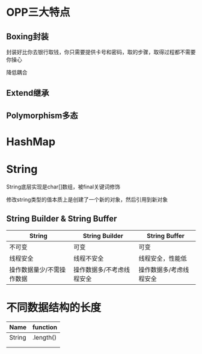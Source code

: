 # OPP三大特点

## Boxing封装

封装好比你去银行取钱，你只需要提供卡号和密码，取的步骤，取得过程都不需要你操心

降低耦合

## Extend继承

## Polymorphism多态

# HashMap

# String

String底层实现是char[]数组，被final关键词修饰

修改string类型的值本质上是创建了一个新的对象，然后引用到新对象

## String Builder & String Buffer

| String                    | String Builder            | String Buffer           |
| ------------------------- | ------------------------- | ----------------------- |
| 不可变                    | 可变                      | 可变                    |
| 线程安全                  | 线程不安全                | 线程安全，性能低        |
| 操作数据量少/不需操作数据 | 操作数据多/不考虑线程安全 | 操作数据多/考虑线程安全 |

# 不同数据结构的长度

| Name   | function  |
| ------ | --------- |
| String | .length() |
|        |           |
|        |           |

